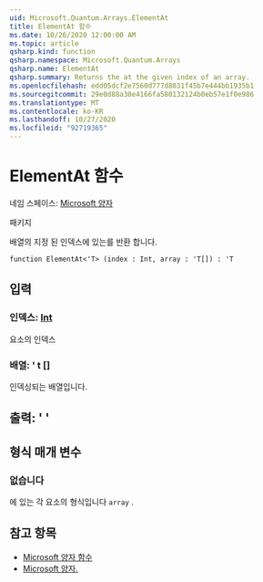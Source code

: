 ```yaml
---
uid: Microsoft.Quantum.Arrays.ElementAt
title: ElementAt 함수
ms.date: 10/26/2020 12:00:00 AM
ms.topic: article
qsharp.kind: function
qsharp.namespace: Microsoft.Quantum.Arrays
qsharp.name: ElementAt
qsharp.summary: Returns the at the given index of an array.
ms.openlocfilehash: edd05dcf2e7560d777d8031f45b7e444bb1935b1
ms.sourcegitcommit: 29e0d88a30e4166fa580132124b0eb57e1f0e986
ms.translationtype: MT
ms.contentlocale: ko-KR
ms.lasthandoff: 10/27/2020
ms.locfileid: "92719365"
---
```

# <a name="elementat-function"></a>ElementAt 함수

네임 스페이스: [Microsoft 양자](xref:Microsoft.Quantum.Arrays)

패키지 [](https://nuget.org/packages/)


배열의 지정 된 인덱스에 있는를 반환 합니다.

```qsharp
function ElementAt<'T> (index : Int, array : 'T[]) : 'T
```


## <a name="input"></a>입력

### <a name="index--int"></a>인덱스: [Int](xref:microsoft.quantum.lang-ref.int)

요소의 인덱스


### <a name="array--t"></a>배열: ' t []

인덱싱되는 배열입니다.



## <a name="output--t"></a>출력: ' '



## <a name="type-parameters"></a>형식 매개 변수

### <a name="t"></a>없습니다

에 있는 각 요소의 형식입니다 `array` .

## <a name="see-also"></a>참고 항목

- [Microsoft 양자 함수](xref:Microsoft.Quantum.Arrays.LookupFunction)
- [Microsoft 양자.](xref:Microsoft.Quantum.Arrays.ElementsAt)